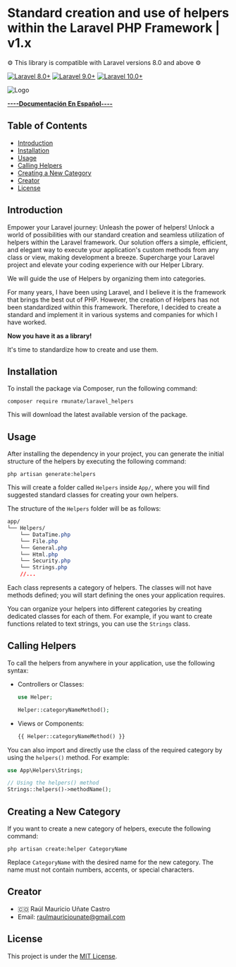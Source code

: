 # Standard creation and use of helpers within the Laravel PHP Framework | v1.x
⚙️ This library is compatible with Laravel versions 8.0 and above ⚙️

[![Laravel 8.0+](https://img.shields.io/badge/Laravel-8.0%2B-orange.svg)](https://laravel.com)
[![Laravel 9.0+](https://img.shields.io/badge/Laravel-9.0%2B-orange.svg)](https://laravel.com)
[![Laravel 10.0+](https://img.shields.io/badge/Laravel-10.0%2B-orange.svg)](https://laravel.com)

![Logo](https://github.com/rmunate/PHP2JS/assets/91748598/447112ed-7993-4808-bfb8-fd85da3c0010)

[**----Documentación En Español----**](README_SPANISH.md)

## Table of Contents
- [Introduction](#introduction)
- [Installation](#installation)
- [Usage](#usage)
- [Calling Helpers](#calling-helpers)
- [Creating a New Category](#creating-a-new-category)
- [Creator](#creator)
- [License](#license)

## Introduction
Empower your Laravel journey: Unleash the power of helpers! Unlock a world of possibilities with our standard creation and seamless utilization of helpers within the Laravel framework. Our solution offers a simple, efficient, and elegant way to execute your application's custom methods from any class or view, making development a breeze. Supercharge your Laravel project and elevate your coding experience with our Helper Library.

We will guide the use of Helpers by organizing them into categories.

For many years, I have been using Laravel, and I believe it is the framework that brings the best out of PHP. However, the creation of Helpers has not been standardized within this framework. Therefore, I decided to create a standard and implement it in various systems and companies for which I have worked.

**Now you have it as a library!**

It's time to standardize how to create and use them.

## Installation
To install the package via Composer, run the following command:

```shell
composer require rmunate/laravel_helpers
```

This will download the latest available version of the package.

## Usage
After installing the dependency in your project, you can generate the initial structure of the helpers by executing the following command:

```shell
php artisan generate:helpers
```

This will create a folder called `Helpers` inside `App/`, where you will find suggested standard classes for creating your own helpers.

The structure of the `Helpers` folder will be as follows:

```css
app/
└── Helpers/
    └── DataTime.php
    └── File.php
    └── General.php
    └── Html.php
    └── Security.php
    └── Strings.php
    //...
```

Each class represents a category of helpers.
The classes will not have methods defined; you will start defining the ones your application requires.

You can organize your helpers into different categories by creating dedicated classes for each of them. For example, if you want to create functions related to text strings, you can use the `Strings` class.

## Calling Helpers
To call the helpers from anywhere in your application, use the following syntax:

- Controllers or Classes:
  ```php
  use Helper;
  
  Helper::categoryNameMethod();
  ```

- Views or Components:
  ```php
  {{ Helper::categoryNameMethod() }}
  ```

You can also import and directly use the class of the required category by using the `helpers()` method. For example:

```php
use App\Helpers\Strings;

// Using the helpers() method
Strings::helpers()->methodName();
```

## Creating a New Category
If you want to create a new category of helpers, execute the following command:

```shell
php artisan create:helper CategoryName
```
Replace `CategoryName` with the desired name for the new category. The name must not contain numbers, accents, or special characters.

## Creator
- 🇨🇴 Raúl Mauricio Uñate Castro
- Email: raulmauriciounate@gmail.com

## License
This project is under the [MIT License](https://choosealicense.com/licenses/mit/).